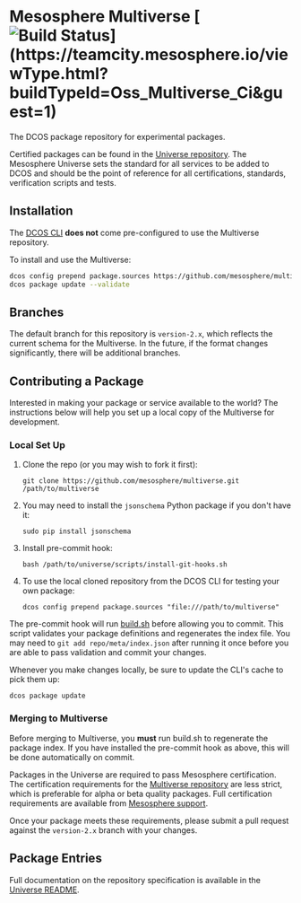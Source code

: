 # Mesosphere Multiverse [![Build Status](https://teamcity.mesosphere.io/guestAuth/app/rest/builds/buildType:(id:Oss_Multiverse_Ci)/statusIcon)](https://teamcity.mesosphere.io/viewType.html?buildTypeId=Oss_Multiverse_Ci&guest=1)

The DCOS package repository for experimental packages.

Certified packages can be found in the [Universe repository](https://github.com/mesosphere/universe). The Mesosphere Universe sets the standard for all services to be added to DCOS and should be the point of reference for all certifications, standards, verification scripts and tests.

## Installation

The [DCOS CLI](https://docs.mesosphere.com/install/cli/) **does not** come pre-configured to use the Multiverse repository.

To install and use the Multiverse:

```sh
dcos config prepend package.sources https://github.com/mesosphere/multiverse/archive/version-2.x.zip
dcos package update --validate
```

## Branches

The default branch for this repository is `version-2.x`, which reflects the current schema for the Multiverse. In the future, if the format changes significantly, there will be additional branches.

## Contributing a Package

Interested in making your package or service available to the world? The instructions below will help you set up a local copy of the Multiverse for development.

### Local Set Up

1. Clone the repo (or you may wish to fork it first):

    ```
    git clone https://github.com/mesosphere/multiverse.git /path/to/multiverse
    ```

2. You may need to install the `jsonschema` Python package if you don't have it:

    ```
    sudo pip install jsonschema
    ```

3. Install pre-commit hook:

    ```
    bash /path/to/universe/scripts/install-git-hooks.sh
    ```

4. To use the local cloned repository from the DCOS CLI for testing your own package:

    ```
    dcos config prepend package.sources "file:///path/to/multiverse"
    ```

The pre-commit hook will run [build.sh](scripts/build.sh) before allowing you to commit. This script validates your package definitions and regenerates the index file. You may need to `git add repo/meta/index.json` after running it once before you are able to pass validation and commit your changes.

Whenever you make changes locally, be sure to update the CLI's cache to pick them up:
```
dcos package update
```

### Merging to Multiverse

Before merging to Multiverse, you **must** run build.sh to regenerate the package index. If you have installed the pre-commit hook as above, this will be done automatically on commit.

Packages in the Universe are required to pass Mesosphere certification. The certification requirements for the [Multiverse repository](https://github.com/mesosphere/multiverse) are less strict, which is preferable for alpha or beta quality packages. Full certification requirements are available from [Mesosphere support](https://docs.mesosphere.com/support/).

Once your package meets these requirements, please submit a pull request against the `version-2.x` branch with your changes.

## Package Entries

Full documentation on the repository specification is available in the [Universe README](https://github.com/mesosphere/universe/blob/version-2.x/README.md).
